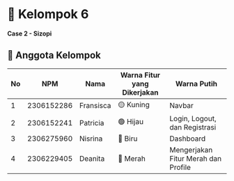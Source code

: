 # 🧩 Kelompok 6  
**Case 2 - Sizopi**

## 👥 Anggota Kelompok

| No | NPM         | Nama       | Warna Fitur yang Dikerjakan | Warna Putih     |
|----|-------------|------------|-----------------------------|-----------------|
| 1  | 2306152286  | Fransisca  | 🟡 Kuning                   | Navbar         |  
| 2  | 2306152241  | Patricia   | 🟢 Hijau                   | Login, Logout, dan Registrasi |
| 3  | 2306275960  | Nisrina    | 🔵 Biru                    | Dashboard    |
| 4  | 2306229405  | Deanita    | 🔴 Merah                   | Mengerjakan Fitur Merah dan Profile          | 

